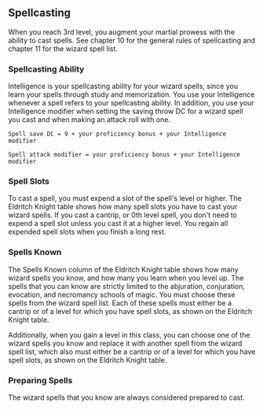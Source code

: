 ## Spellcasting
When you reach 3rd level, you augment your martial prowess with the ability to cast spells.
See chapter 10 for the general rules of spellcasting and chapter 11 for the wizard spell list.

### Spellcasting Ability
Intelligence is your spellcasting ability for your wizard spells, since you learn your spells through study and memorization.
You use your Intelligence whenever a spell refers to your spellcasting ability.
In addition, you use your Intelligence modifier when setting the saving throw DC for a wizard spell you cast and when making an attack roll with one.

`Spell save DC = 9 + your proficiency bonus + your Intelligence modifier`

`Spell attack modifier = your proficiency bonus + your Intelligence modifier`

### Spell Slots
To cast a spell, you must expend a slot of the spell's level or higher.
The Eldritch Knight table shows how many spell slots you have to cast your wizard spells.
If you cast a cantrip, or 0th level spell, you don't need to expend a spell slot unless you cast it at a higher level.
You regain all expended spell slots when you finish a long rest.

### Spells Known
The Spells Known column of the Eldritch Knight table shows how many wizard spells you know, and how many you learn when you level up.
The spells that you can know are strictly limited to the abjuration, conjuration, evocation, and necromancy schools of magic.
You must choose these spells from the wizard spell list.
Each of these spells must either be a cantrip or of a level for which you have spell slots, as shown on the Eldritch Knight table.

Additionally, when you gain a level in this class, you can choose one of the wizard spells you know and replace it with another spell from the wizard spell list, which also must either be a cantrip or of a level for which you have spell slots, as shown on the Eldritch Knight table.

### Preparing Spells
The wizard spells that you know are always considered prepared to cast.
